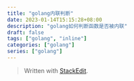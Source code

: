 ```yaml
---
title: "golang内联判断"
date: 2023-01-14T15:15:28+08:00
description: "golang如何判断函数是否被内联"
draft: false
tags: ["golang", "inline"]
categories: ["golang"]
series: ["golang"]
---
```



> Written with [StackEdit](https://stackedit.io/).
<!--stackedit_data:
eyJoaXN0b3J5IjpbLTEyMDI4MDczNTldfQ==
-->